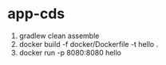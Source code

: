 # app-cds

1. gradlew clean assemble
2. docker build -f docker/Dockerfile -t hello .
3. docker run -p 8080:8080 hello
